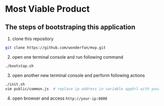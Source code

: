 # Most Viable Product

## The steps of bootstraping this application

1. clone this repository
 
```sh
git clone https://github.com/wonderfan/mvp.git
```

2. open one terminal console and run following command

```sh
./bootstap.sh
```

3. open another new terminal console and perform following actions

```sh
./init.sh
vim public/common.js  # replace ip address in variable appUrl with your IP
```

4. open browser and access `http://your-ip:8080`